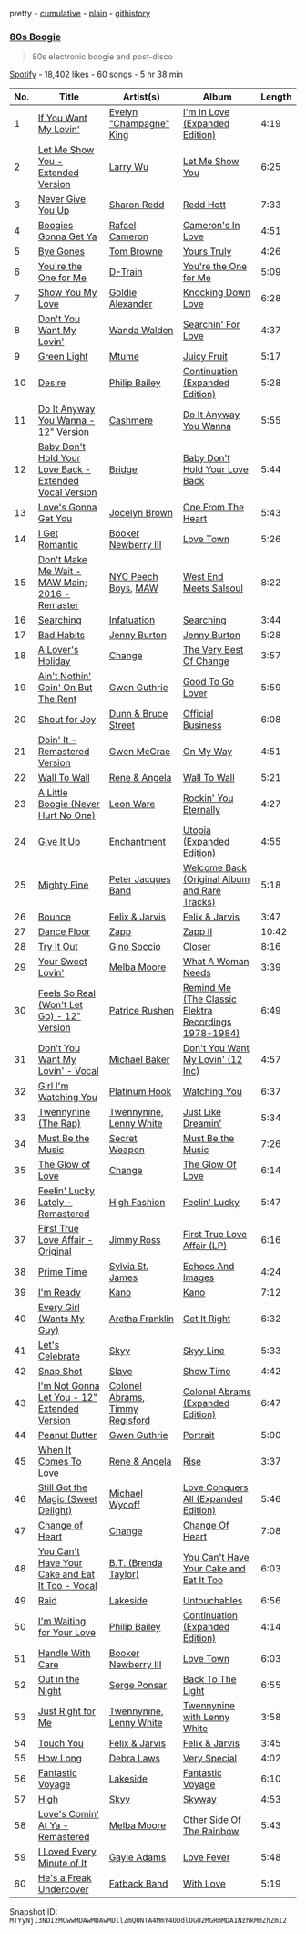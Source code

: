 pretty - [cumulative](/playlists/cumulative/37i9dQZF1DWX5tULOO5PjY.md) - [plain](/playlists/plain/37i9dQZF1DWX5tULOO5PjY) - [githistory](https://github.githistory.xyz/mackorone/spotify-playlist-archive/blob/main/playlists/plain/37i9dQZF1DWX5tULOO5PjY)

### [80s Boogie](https://open.spotify.com/playlist/37i9dQZF1DWX5tULOO5PjY)

> 80s electronic boogie and post\-disco

[Spotify](https://open.spotify.com/user/spotify) - 18,402 likes - 60 songs - 5 hr 38 min

| No. | Title | Artist(s) | Album | Length |
|---|---|---|---|---|
| 1 | [If You Want My Lovin'](https://open.spotify.com/track/6YnqSlVQ9smhqAg8dEheAY) | [Evelyn "Champagne" King](https://open.spotify.com/artist/4JCt4xrbbBB9blkKwNlcJ7) | [I'm In Love \(Expanded Edition\)](https://open.spotify.com/album/5SZVTXdGx4zFBQqTxVXUcE) | 4:19 |
| 2 | [Let Me Show You \- Extended Version](https://open.spotify.com/track/2As1g97Jp5avf4ukhJsbX9) | [Larry Wu](https://open.spotify.com/artist/3ig4sRMsXxvSCt1hwVh9mg) | [Let Me Show You](https://open.spotify.com/album/0ubxSKqBPHlv2TEgm0Mm87) | 6:25 |
| 3 | [Never Give You Up](https://open.spotify.com/track/2SJW2HmmOJBVAE3slly9UM) | [Sharon Redd](https://open.spotify.com/artist/2kUUaHnVe0rRarZqRZgHEY) | [Redd Hott](https://open.spotify.com/album/5QQcCN3epphmtJMAbx2IHw) | 7:33 |
| 4 | [Boogies Gonna Get Ya](https://open.spotify.com/track/32Mu2PQSnL2HFcBasP6NEq) | [Rafael Cameron](https://open.spotify.com/artist/12Kkris6XNRRceFq7WoTer) | [Cameron's In Love](https://open.spotify.com/album/4ILDtDjR4whLl3bMH8Wzdu) | 4:51 |
| 5 | [Bye Gones](https://open.spotify.com/track/1Hjs0qwW2G1yuYjiwwjsCn) | [Tom Browne](https://open.spotify.com/artist/4Ytvi4r3WPIZmEw1Ndmkp9) | [Yours Truly](https://open.spotify.com/album/0Ru6eHAcH9inWvYlhr4c5w) | 4:26 |
| 6 | [You're the One for Me](https://open.spotify.com/track/66i1lieIMso7ef4P7KdWcE) | [D\-Train](https://open.spotify.com/artist/4gQEXxzqwNmQwjU0Wc0Ioe) | [You're the One for Me](https://open.spotify.com/album/6Cu53xS0YGhgEqyTqkVNeL) | 5:09 |
| 7 | [Show You My Love](https://open.spotify.com/track/73vSSwwWwr3AEbu1OHdqY4) | [Goldie Alexander](https://open.spotify.com/artist/2eTi7pxZn4ODiMutJmJMUK) | [Knocking Down Love](https://open.spotify.com/album/5jh99LOETS01bpHzImcsu3) | 6:28 |
| 8 | [Don't You Want My Lovin'](https://open.spotify.com/track/5Mp7Yp7oHW1SpDBCPQrLO2) | [Wanda Walden](https://open.spotify.com/artist/4dluO45hF2IgzHiWJ8mccd) | [Searchin' For Love](https://open.spotify.com/album/14FI1uuFZV51nt7FlHeUMF) | 4:37 |
| 9 | [Green Light](https://open.spotify.com/track/78tMgkYwv8fZGwZbtuFFoS) | [Mtume](https://open.spotify.com/artist/5bHSSREflcAADAyCMlmxmh) | [Juicy Fruit](https://open.spotify.com/album/73kfq9W3uZk0TF61fBROOF) | 5:17 |
| 10 | [Desire](https://open.spotify.com/track/4yAjnTl1EvgzsZ2pkmGiim) | [Philip Bailey](https://open.spotify.com/artist/6ZNeppgfBLPUyugks9Yn1u) | [Continuation \(Expanded Edition\)](https://open.spotify.com/album/0EBmv9ftMr5abg4qceL0K2) | 5:28 |
| 11 | [Do It Anyway You Wanna \- 12" Version](https://open.spotify.com/track/1EhBsQCe7Z2dZNiJXGW2kj) | [Cashmere](https://open.spotify.com/artist/5E6NE6I95sr70GwtuXpte1) | [Do It Anyway You Wanna](https://open.spotify.com/album/6LWrXxQLm11iaGKQDQWG9B) | 5:55 |
| 12 | [Baby Don't Hold Your Love Back \- Extended Vocal Version](https://open.spotify.com/track/36tcCFdhyj1aOULns4NpBH) | [Bridge](https://open.spotify.com/artist/4PpzoPLf3OsCHtcmp2nWgD) | [Baby Don't Hold Your Love Back](https://open.spotify.com/album/1qTTdLJQbGKmkSCAjO5Rep) | 5:44 |
| 13 | [Love's Gonna Get You](https://open.spotify.com/track/1MtCxt2N2aQCmhEBczUOzQ) | [Jocelyn Brown](https://open.spotify.com/artist/2ga5ADaBpljQ3YrCh99ZMq) | [One From The Heart](https://open.spotify.com/album/7GRmkQvpjMOQU6zxD8Y1CC) | 5:43 |
| 14 | [I Get Romantic](https://open.spotify.com/track/2LnUATPwigrQXgWvHXPV7g) | [Booker Newberry III](https://open.spotify.com/artist/1yv6dwyahiw7s50m4a6jW5) | [Love Town](https://open.spotify.com/album/2CrCvt3eBGttBl29wQ15nf) | 5:26 |
| 15 | [Don't Make Me Wait \- MAW Main; 2016 \- Remaster](https://open.spotify.com/track/6cAHBfBDjtfNUAaQrr0SFf) | [NYC Peech Boys](https://open.spotify.com/artist/2094kAHzwGQeymAVX6sn5o), [MAW](https://open.spotify.com/artist/4LTmJHBiDkALajpxZkN7fd) | [West End Meets Salsoul](https://open.spotify.com/album/6T6wNCSo78NpsPSQDYjEc1) | 8:22 |
| 16 | [Searching](https://open.spotify.com/track/2FBJGJQThAoynO9PxxG4gn) | [Infatuation](https://open.spotify.com/artist/129tRNtZOlMeXvWJPtxOdU) | [Searching](https://open.spotify.com/album/1le0wskpCNSf5SgQvBltO7) | 3:44 |
| 17 | [Bad Habits](https://open.spotify.com/track/2vRjlKj1bn5wkXbGj3peBV) | [Jenny Burton](https://open.spotify.com/artist/2RSwLfG8Zw3ChFI2aOh4HO) | [Jenny Burton](https://open.spotify.com/album/6K56nbPCSXWh23IGQNN8jY) | 5:28 |
| 18 | [A Lover's Holiday](https://open.spotify.com/track/2DeAEzzTCLxrcsO60WuCka) | [Change](https://open.spotify.com/artist/2fJ2vi4PUSxyvYaeq0FTbE) | [The Very Best Of Change](https://open.spotify.com/album/3pdY1TSQHCK98PHqaNYxxc) | 3:57 |
| 19 | [Ain't Nothin' Goin' On But The Rent](https://open.spotify.com/track/4De6tTVXe0N3V0OPOmkvT3) | [Gwen Guthrie](https://open.spotify.com/artist/77HthcNFa6SbicRaQKdhyy) | [Good To Go Lover](https://open.spotify.com/album/3npVAWyBDUmIUaOB1tpZDg) | 5:59 |
| 20 | [Shout for Joy](https://open.spotify.com/track/0fDKkPHtT4KdiOUvVtTF91) | [Dunn & Bruce Street](https://open.spotify.com/artist/2gTuzLtaE8rQi7Gb2YX253) | [Official Business](https://open.spotify.com/album/0ro2qUY8PhCrOk8FH8aYUG) | 6:08 |
| 21 | [Doin' It \- Remastered Version](https://open.spotify.com/track/6A7XrTqLTMFgDS3bA5pQJh) | [Gwen McCrae](https://open.spotify.com/artist/742YR9ZgF0tCO5juBfvPAU) | [On My Way](https://open.spotify.com/album/4s4o0cdIjRxqL92hFa30c9) | 4:51 |
| 22 | [Wall To Wall](https://open.spotify.com/track/71ciFlneyL6gLiyLsIczwn) | [Rene & Angela](https://open.spotify.com/artist/01Wck2m10xhdxUrLaMq60y) | [Wall To Wall](https://open.spotify.com/album/7vEoYXIwYcmKudgsngfVZE) | 5:21 |
| 23 | [A Little Boogie \(Never Hurt No One\)](https://open.spotify.com/track/10gmlA2COCMGFC0kC99ouv) | [Leon Ware](https://open.spotify.com/artist/3DwcX6M6GF3KGWbVmfNp8G) | [Rockin' You Eternally](https://open.spotify.com/album/1dglRfGbzaiXuHI0EKo9Lp) | 4:27 |
| 24 | [Give It Up](https://open.spotify.com/track/6ezBOkZCjclRIRzfHgGLEr) | [Enchantment](https://open.spotify.com/artist/6f8IcmSWG7IH8nc8u6vjnt) | [Utopia \(Expanded Edition\)](https://open.spotify.com/album/4ommECerNDff7PIqpFNcuO) | 4:55 |
| 25 | [Mighty Fine](https://open.spotify.com/track/6XlmmXJz03vZHCnBI531Qj) | [Peter Jacques Band](https://open.spotify.com/artist/3obOTYzd1x51MamVaLYVmm) | [Welcome Back \(Original Album and Rare Tracks\)](https://open.spotify.com/album/5GaRFbzn8ElLjbrGfdq3ld) | 5:18 |
| 26 | [Bounce](https://open.spotify.com/track/78dPhWuq3mcOVN2AOOlA1m) | [Felix & Jarvis](https://open.spotify.com/artist/3HafidLXtYrYjKlLrfgKWI) | [Felix & Jarvis](https://open.spotify.com/album/7Hjr6BgmeVJxrQk5nfZZH4) | 3:47 |
| 27 | [Dance Floor](https://open.spotify.com/track/6d4XP98nTswxMycT6fdZNN) | [Zapp](https://open.spotify.com/artist/396Kh0m4wGUvcMUULw71yi) | [Zapp II](https://open.spotify.com/album/7ew8Rwv8ICZUhLPteXPcbk) | 10:42 |
| 28 | [Try It Out](https://open.spotify.com/track/2hX4jY6URV3FsPgC7jqDAS) | [Gino Soccio](https://open.spotify.com/artist/3q2AjYY7FmiMh29bKki4EE) | [Closer](https://open.spotify.com/album/4OI9kQCeGu62da2ed2XyOp) | 8:16 |
| 29 | [Your Sweet Lovin'](https://open.spotify.com/track/5jcEF54JEAlhlDH9b5H0d6) | [Melba Moore](https://open.spotify.com/artist/0uMy5ZKVPBHauBYTTfCojq) | [What A Woman Needs](https://open.spotify.com/album/6V0dGIPJ5CLeNv4TPCqhjm) | 3:39 |
| 30 | [Feels So Real \(Won't Let Go\) \- 12" Version](https://open.spotify.com/track/6OTqMkJyg3dsr0GZU5OyoZ) | [Patrice Rushen](https://open.spotify.com/artist/1mNnxxnPfHQDOkFjnZmdkc) | [Remind Me \(The Classic Elektra Recordings 1978\-1984\)](https://open.spotify.com/album/2zhXygXV9sHY6I2AMR456t) | 6:49 |
| 31 | [Don't You Want My Lovin' \- Vocal](https://open.spotify.com/track/5uocwOsf1GWQacI6WAvI8G) | [Michael Baker](https://open.spotify.com/artist/0tOHEflyuIrCqNbFWOy85N) | [Don't You Want My Lovin' \(12 Inc\)](https://open.spotify.com/album/5IaYtKl4pmuCDar7O9nKIP) | 4:57 |
| 32 | [Girl I'm Watching You](https://open.spotify.com/track/5hCrNKdCROaPyzjIfOASAN) | [Platinum Hook](https://open.spotify.com/artist/34cEAXNLDfRGLvv7bDn2Yp) | [Watching You](https://open.spotify.com/album/2xk9VODvAMmfvr66QdyTw8) | 6:37 |
| 33 | [Twennynine \(The Rap\)](https://open.spotify.com/track/2TYN15xIuSzcvomuNdvR1k) | [Twennynine](https://open.spotify.com/artist/4lrBQQ6NR1pj1nSzsPs7sI), [Lenny White](https://open.spotify.com/artist/478WAnkTtQach00La2gvxR) | [Just Like Dreamin'](https://open.spotify.com/album/2wfhgPW7e6rg66yZ3AWVUW) | 5:34 |
| 34 | [Must Be the Music](https://open.spotify.com/track/2qbOkjN8uaplIHWYxCDFDA) | [Secret Weapon](https://open.spotify.com/artist/1rQXJNH9uyoxnXp75Xml2K) | [Must Be the Music](https://open.spotify.com/album/1E4fRBNNyllpZE7cxD3vuy) | 7:26 |
| 35 | [The Glow of Love](https://open.spotify.com/track/2tpRtiVvuI4WnwpPYwk9Z6) | [Change](https://open.spotify.com/artist/2fJ2vi4PUSxyvYaeq0FTbE) | [The Glow Of Love](https://open.spotify.com/album/2rzk6jm1tR1ZSAU5IVvyFP) | 6:14 |
| 36 | [Feelin' Lucky Lately \- Remastered](https://open.spotify.com/track/3eO590MvMxfHYBNFCVsUK6) | [High Fashion](https://open.spotify.com/artist/6axEK9sZSlbE212EPp41eg) | [Feelin' Lucky](https://open.spotify.com/album/0DaTkFRnsOiE3ImH4pWuUz) | 5:47 |
| 37 | [First True Love Affair \- Original](https://open.spotify.com/track/2GzUvuzlQXrNfrFVFSmbPz) | [Jimmy Ross](https://open.spotify.com/artist/0FR28XfyaJnxGnoDFHcktX) | [First True Love Affair \(LP\)](https://open.spotify.com/album/5op53IdBGt1sfjgAi9y3jh) | 6:16 |
| 38 | [Prime Time](https://open.spotify.com/track/26687Np3CZqECjKXC4t9oM) | [Sylvia St\. James](https://open.spotify.com/artist/3nwXr85ukVO5QWzi8C93ie) | [Echoes And Images](https://open.spotify.com/album/3vtWgVv00F4JaKznKwtDm5) | 4:24 |
| 39 | [I'm Ready](https://open.spotify.com/track/4ipXFsSBklGJ804zdXemVA) | [Kano](https://open.spotify.com/artist/24DinDXSaOyHPz3JhdL9Qb) | [Kano](https://open.spotify.com/album/7IM0bm2zjWEY0vAxte6UXz) | 7:12 |
| 40 | [Every Girl \(Wants My Guy\)](https://open.spotify.com/track/2xA9V7lbVClpuGhsU7SqIz) | [Aretha Franklin](https://open.spotify.com/artist/7nwUJBm0HE4ZxD3f5cy5ok) | [Get It Right](https://open.spotify.com/album/0Pe124sDVootFFmCMhqeHO) | 6:32 |
| 41 | [Let's Celebrate](https://open.spotify.com/track/3nf3xKlene4BpKqaCrdtwQ) | [Skyy](https://open.spotify.com/artist/5uFqO7FceiE84xjEjFtQLX) | [Skyy Line](https://open.spotify.com/album/3BxUhOcYaVNF3w4kL1YamJ) | 5:33 |
| 42 | [Snap Shot](https://open.spotify.com/track/6GXvfVC49IW9VOHdsAUUb1) | [Slave](https://open.spotify.com/artist/5mtKpqeeaFavW15yIX4h5e) | [Show Time](https://open.spotify.com/album/4StsRPkqvRnZLIqE9vWXLC) | 4:42 |
| 43 | [I'm Not Gonna Let You \- 12" Extended Version](https://open.spotify.com/track/15fNSFY3AwdwyqfpEgjPVZ) | [Colonel Abrams](https://open.spotify.com/artist/20B6eaXUEN0NOvJqdebu7L), [Timmy Regisford](https://open.spotify.com/artist/4L8Ca9KjtTXUr9iD0s6asH) | [Colonel Abrams \(Expanded Edition\)](https://open.spotify.com/album/5iCKsFEYmyNpCgLsk8xQhd) | 6:47 |
| 44 | [Peanut Butter](https://open.spotify.com/track/3WvVrfS3DEw1N7troi252U) | [Gwen Guthrie](https://open.spotify.com/artist/77HthcNFa6SbicRaQKdhyy) | [Portrait](https://open.spotify.com/album/5YO9PAJkOPXXzLyNDiGqyR) | 5:00 |
| 45 | [When It Comes To Love](https://open.spotify.com/track/13rK1GJioQ9CPnQZGrwByx) | [Rene & Angela](https://open.spotify.com/artist/01Wck2m10xhdxUrLaMq60y) | [Rise](https://open.spotify.com/album/2mwPbX4BjM1b19s4NssvPe) | 3:37 |
| 46 | [Still Got the Magic \(Sweet Delight\)](https://open.spotify.com/track/4eS5tiaCe0zrqlmjBNpKoP) | [Michael Wycoff](https://open.spotify.com/artist/03WrOkxi8Ktm2tBYI1Z7vV) | [Love Conquers All \(Expanded Edition\)](https://open.spotify.com/album/0CqVEdJUYqyHp1rlI07Fab) | 5:46 |
| 47 | [Change of Heart](https://open.spotify.com/track/6owwCN8xHO9DSHC0ec5454) | [Change](https://open.spotify.com/artist/2fJ2vi4PUSxyvYaeq0FTbE) | [Change Of Heart](https://open.spotify.com/album/4NIUKfEJKzlNffM8JuNAqd) | 7:08 |
| 48 | [You Can't Have Your Cake and Eat It Too \- Vocal](https://open.spotify.com/track/7kYW2EsK6YV6gwB32HmbeI) | [B.T\. \(Brenda Taylor\)](https://open.spotify.com/artist/3NpMhRPxH2KuankEDD51wV) | [You Can't Have Your Cake and Eat It Too](https://open.spotify.com/album/1kFjmuqLEVDVBbDFFPcszD) | 6:03 |
| 49 | [Raid](https://open.spotify.com/track/1m2uyZ7fmV1t0yOmV336rY) | [Lakeside](https://open.spotify.com/artist/74lTWE4DqbFU3Vn8z4uH72) | [Untouchables](https://open.spotify.com/album/1eK7QqVgcEGuSyoleWS2PQ) | 6:56 |
| 50 | [I'm Waiting for Your Love](https://open.spotify.com/track/0AdlDDrKUcN9qDCuHayci4) | [Philip Bailey](https://open.spotify.com/artist/6ZNeppgfBLPUyugks9Yn1u) | [Continuation \(Expanded Edition\)](https://open.spotify.com/album/0EBmv9ftMr5abg4qceL0K2) | 4:14 |
| 51 | [Handle With Care](https://open.spotify.com/track/4SBG9SF6aIHooN9ZlY0sa5) | [Booker Newberry III](https://open.spotify.com/artist/1yv6dwyahiw7s50m4a6jW5) | [Love Town](https://open.spotify.com/album/2CrCvt3eBGttBl29wQ15nf) | 6:03 |
| 52 | [Out in the Night](https://open.spotify.com/track/3X0hOQNe0T6EIUOaFdiRFc) | [Serge Ponsar](https://open.spotify.com/artist/5oWkeJWrjuRCOvQNh84Jai) | [Back To The Light](https://open.spotify.com/album/5drfoB6nKYZfsPaWlLHBlM) | 6:55 |
| 53 | [Just Right for Me](https://open.spotify.com/track/3Y9nQGRbDR4GuaOtdFpgpp) | [Twennynine](https://open.spotify.com/artist/4lrBQQ6NR1pj1nSzsPs7sI), [Lenny White](https://open.spotify.com/artist/478WAnkTtQach00La2gvxR) | [Twennynine with Lenny White](https://open.spotify.com/album/4KYys1tX3yi5VVinRLhUxx) | 3:58 |
| 54 | [Touch You](https://open.spotify.com/track/6YJIRzPVrLcTtWtpCIK37X) | [Felix & Jarvis](https://open.spotify.com/artist/3HafidLXtYrYjKlLrfgKWI) | [Felix & Jarvis](https://open.spotify.com/album/7Hjr6BgmeVJxrQk5nfZZH4) | 3:45 |
| 55 | [How Long](https://open.spotify.com/track/2xNlS3YW7yYkHMpUPlGQZK) | [Debra Laws](https://open.spotify.com/artist/6iA5wBxxMxUMr9a4fnJd34) | [Very Special](https://open.spotify.com/album/2mjNADEgtMAoNfXTLcFTn4) | 4:02 |
| 56 | [Fantastic Voyage](https://open.spotify.com/track/0rc9Uwm4vmnQEfx5omLWWF) | [Lakeside](https://open.spotify.com/artist/74lTWE4DqbFU3Vn8z4uH72) | [Fantastic Voyage](https://open.spotify.com/album/4bRmuhsGOdor3O2Ry38A9q) | 6:10 |
| 57 | [High](https://open.spotify.com/track/0tQ92AMarYMFFcLnJPjBCT) | [Skyy](https://open.spotify.com/artist/5uFqO7FceiE84xjEjFtQLX) | [Skyway](https://open.spotify.com/album/6wMCS84QUyhS0v7C2gYObc) | 4:53 |
| 58 | [Love's Comin' At Ya \- Remastered](https://open.spotify.com/track/2JXK3ELYkEcGTE4dsO4kYq) | [Melba Moore](https://open.spotify.com/artist/0uMy5ZKVPBHauBYTTfCojq) | [Other Side Of The Rainbow](https://open.spotify.com/album/2H8dX8DEFqG96KEkzCv3Jd) | 5:43 |
| 59 | [I Loved Every Minute of It](https://open.spotify.com/track/5OVto0axRHGWAAWOCf6cZD) | [Gayle Adams](https://open.spotify.com/artist/15BDxaGYlN3CPzUdWddake) | [Love Fever](https://open.spotify.com/album/52ZVYXSDSMUmpmlzmNKvAh) | 5:48 |
| 60 | [He's a Freak Undercover](https://open.spotify.com/track/2WFS0puLBFzV698XkYbt3Z) | [Fatback Band](https://open.spotify.com/artist/6PWU6JQvvYv5sz5FOODHg6) | [With Love](https://open.spotify.com/album/1rj8M1ano07y53htwMsCem) | 5:19 |

Snapshot ID: `MTYyNjI3NDIzMCwwMDAwMDAwMDllZmQ0NTA4MmY4ODdlOGU2MGRmMDA1NzhkMmZhZmI2`
